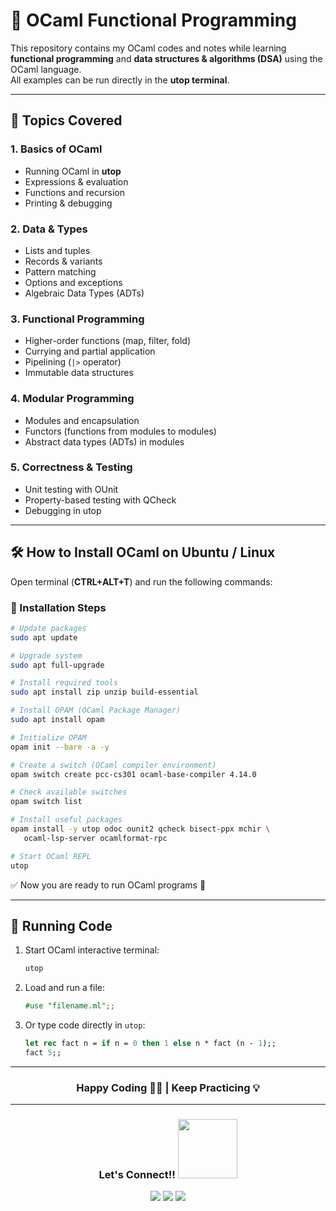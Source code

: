 # 🐫 OCaml Functional Programming  

This repository contains my OCaml codes and notes while learning **functional programming** and **data structures & algorithms (DSA)** using the OCaml language.  
All examples can be run directly in the **utop terminal**.  

---

## 📌 Topics Covered  

### 1. Basics of OCaml  
- Running OCaml in **utop**  
- Expressions & evaluation  
- Functions and recursion  
- Printing & debugging  

### 2. Data & Types  
- Lists and tuples  
- Records & variants  
- Pattern matching  
- Options and exceptions  
- Algebraic Data Types (ADTs)  

### 3. Functional Programming  
- Higher-order functions (map, filter, fold)  
- Currying and partial application  
- Pipelining (`|>` operator)  
- Immutable data structures  

### 4. Modular Programming  
- Modules and encapsulation  
- Functors (functions from modules to modules)  
- Abstract data types (ADTs) in modules  

### 5. Correctness & Testing  
- Unit testing with OUnit  
- Property-based testing with QCheck  
- Debugging in utop  

---

## 🛠️ How to Install OCaml on Ubuntu / Linux  

Open terminal (**CTRL+ALT+T**) and run the following commands:  

### 📌 Installation Steps  

```bash
# Update packages
sudo apt update

# Upgrade system
sudo apt full-upgrade

# Install required tools
sudo apt install zip unzip build-essential

# Install OPAM (OCaml Package Manager)
sudo apt install opam

# Initialize OPAM
opam init --bare -a -y

# Create a switch (OCaml compiler environment)
opam switch create pcc-cs301 ocaml-base-compiler 4.14.0

# Check available switches
opam switch list

# Install useful packages
opam install -y utop odoc ounit2 qcheck bisect-ppx mchir \
   ocaml-lsp-server ocamlformat-rpc

# Start OCaml REPL
utop
```

✅ Now you are ready to run OCaml programs 🚀  

---

## 🚀 Running Code  

1. Start OCaml interactive terminal:  
   ```bash
   utop
   ```

2. Load and run a file:  
   ```ocaml
   #use "filename.ml";;
   ```

3. Or type code directly in `utop`:  
   ```ocaml
   let rec fact n = if n = 0 then 1 else n * fact (n - 1);;
   fact 5;;
   ```
---

<h3 align="center">
  <b>Happy Coding 👨‍💻 | Keep Practicing 💡</b>
</h3>

---

<h3 align="center">
  <b>Let's Connect!! </b>
  <img src="https://user-images.githubusercontent.com/74038190/214644145-264f4759-7633-441e-9d67-d8dda9d50d26.gif" width=95px>
</h3>

<p align="center">
  <a href="https://ujjwal-kamila.vercel.app/"><img src="https://img.shields.io/badge/Portfolio-Visit-blue?logo=Firefox&logoColor=white"></a>
  <a href="https://www.linkedin.com/in/ujjwal-kamila-8a12a4262/"><img src="https://img.shields.io/badge/LinkedIn-%230077B5.svg?logo=linkedin&logoColor=white"></a>
  <a href="https://leetcode.com/ujjwalkamila86/"><img src="https://img.shields.io/badge/LeetCode-FFA116.svg?logo=LeetCode&logoColor=black"></a>
</p>
